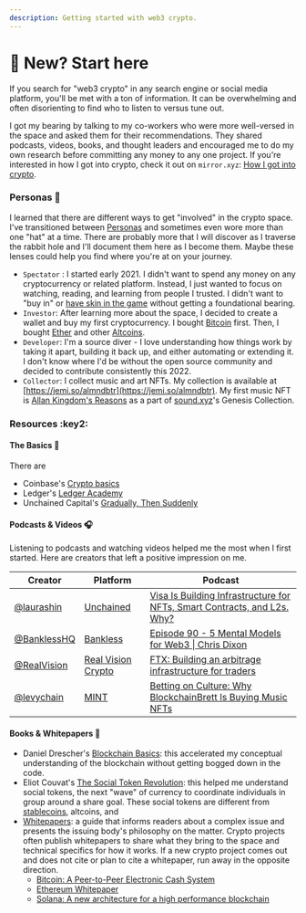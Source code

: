 ```yaml
---
description: Getting started with web3 crypto.
---
```


# 🐣 New? Start here

If you search for "web3 crypto" in any search engine or social media platform, you'll be met with a ton of information. It can be overwhelming and often disorienting to find who to listen to versus tune out.

I got my bearing by talking to my co-workers who were more well-versed in the space and asked them for their recommendations. They shared podcasts, videos, books, and thought leaders and encouraged me to do my own research before committing any money to any one project. If you're interested in how I got into crypto, check it out on `mirror.xyz`: [How I got into crypto](https://mirror.xyz/almndbtr.eth/MytpbdZZKS-TrS5INDbwXiviYW1wAfQQ0RBmsWwD0JE).

### Personas 👻

I learned that there are different ways to get "involved" in the crypto space. I've transitioned between [Personas](https://en.wikipedia.org/wiki/Persona) and sometimes even wore more than one "hat" at a time. There are probably more that I will discover as I traverse the rabbit hole and I'll document them here as I become them. Maybe these lenses could help you find where you're at on your journey.

* `Spectator` : I started early 2021. I didn't want to spend any money on any cryptocurrency or related platform. Instead, I just wanted to focus on watching, reading, and learning from people I trusted. I didn't want to "buy in" or [have skin in the game](https://idioms.thefreedictionary.com/have+skin+in+the+game) without getting a foundational bearing.&#x20;
* `Investor`: After learning more about the space, I decided to create a wallet and buy my first cryptocurrency. I bought [Bitcoin](https://www.eli5-bitcoin.com) first. Then, I bought [Ether](https://coinmarketcap.com/alexandria/glossary/ether) and other [Altcoins](https://coinmarketcap.com/alexandria/glossary/altcoin).
* `Developer`: I'm a source diver - I love understanding how things work by taking it apart, building it back up, and either automating or extending it. I don't know where I'd be without the open source community and decided to contribute consistently this 2022.&#x20;
* `Collector`: I collect music and art NFTs. My collection is available at [https://jemi.so/almndbtr](https://jemi.so/almndbtr). My first music NFT is [Allan Kingdom's Reasons](https://www.sound.xyz/allankingdom/reasons) as a part of [sound.xyz](https://twitter.com/soundxyz\_)'s Genesis Collection.

### Resources :key2:

#### The Basics 🍼

There are&#x20;

* Coinbase's [Crypto basics](https://www.coinbase.com/learn/crypto-basics)
* Ledger's [Ledger Academy](https://www.ledger.com/academy)
* Unchained Capital's [Gradually, Then Suddenly](https://unchained.com/blog/dollar-crisis-to-bitcoin/)

#### Podcasts & Videos 🎧

Listening to podcasts and watching videos helped me the most when I first started. Here are creators that left a positive impression on me.

| Creator                                       | Platform                                                                        | Podcast                                                                                                                                                                        |
| --------------------------------------------- | ------------------------------------------------------------------------------- | ------------------------------------------------------------------------------------------------------------------------------------------------------------------------------ |
| [@laurashin](https://twitter.com/laurashin)   | [Unchained](https://unchainedpodcast.com)                                       | [Visa Is Building Infrastructure for NFTs, Smart Contracts, and L2s. Why?](https://unchainedpodcast.com/visa-is-building-infrastructure-for-nfts-smart-contracts-and-l2s-why/) |
| [@BanklessHQ](https://twitter.com/BanklessHQ) | [Bankless](https://banklesshq.com)                                              | [Episode 90 - 5 Mental Models for Web3 \| Chris Dixon](https://podcasts.apple.com/us/podcast/90-5-mental-models-for-web3-chris-dixon/id1499409058?i=1000540354179)             |
| [@RealVision](https://twitter.com/Realvision) | [Real Vision Crypto](https://www.realvision.com/collections/real-vision-crypto) | [FTX: Building an arbitrage infrastructure for traders](https://www.realvision.com/shows/the-interview-crypto/videos/ftx-building-an-arbitrage-infrastructure-for-traders)     |
| [@levychain](https://twitter.com/levychain)   | [MINT](https://levychain.substack.com)                                          | [Betting on Culture: Why BlockchainBrett Is Buying Music NFTs](https://levychain.substack.com/p/-betting-on-culture-why-blockchainbrett)                                       |

#### Books & Whitepapers 📖

* Daniel Drescher's [Blockchain Basics](http://blockchain-basics.com): this accelerated my conceptual understanding of the blockchain without getting bogged down in the code.
* Eliot Couvat's [The Social Token Revolution](https://www.amazon.com/Social-Token-Revolution-revolutionize-together-ebook/dp/B09NGSZRBG): this helped me understand social tokens, the next "wave" of currency to coordinate individuals in group around a share goal. These social tokens are different from [stablecoins](https://www.coinbase.com/learn/crypto-basics/what-is-a-stablecoin), altcoins, and&#x20;
* [Whitepapers](https://en.wikipedia.org/wiki/White\_paper): a guide that informs readers about a complex issue and presents the issuing body's philosophy on the matter. Crypto projects often publish whitepapers to share what they bring to the space and technical specifics for how it works. If a new crypto project comes out and does not cite or plan to cite a whitepaper, run away in the opposite direction.
  * [Bitcoin: A Peer-to-Peer Electronic Cash System](https://bitcoin.org/bitcoin.pdf)
  * [Ethereum Whitepaper](https://ethereum.org/en/whitepaper/)
  * [Solana: A new architecture for a high performance blockchain](https://solana.com/solana-whitepaper.pdf)
